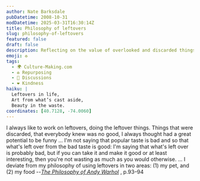 ```yaml
---
author: Nate Barksdale
pubDatetime: 2008-10-31
modDatetime: 2025-03-31T16:30:14Z
title: Philosophy of leftovers
slug: philosophy-of-leftovers
featured: false
draft: false
description: Reflecting on the value of overlooked and discarded things, Andy Warhol shares his philosophy on working with leftovers.
emoji: ♻️
tags:
  - 🌍 Culture-Making.com
  - ♻️ Repurposing
  - 📖 Discussions
  - ❤️ Kindness
haiku: |
  Leftovers in life,  
  Art from what’s cast aside,  
  Beauty in the waste.
coordinates: [40.7128, -74.0060]
---
```


I always like to work on leftovers, doing the leftover things. Things that were discarded, that everybody knew was no good, I always thought had a great potential to be funny ... I'm not saying that popular taste is bad and so that what's left over from the bad taste is good: I'm saying that what's left over is probably bad, but if you can take it and make it good or at least interesting, then you're not wasting as much as you would otherwise. ... I deviate from my philosophy of using leftovers in two areas: (1) my pet, and (2) my food
--_[The Philosophy of Andy Warhol](http://books.google.com/books?id=Rm6bwozwRaMC&printsec=frontcover&dq=andy+warhol+philosophy&lr;=&as_brr=0&ei=nmMLSciNLYu8tAOyjIzVBA#PPA93,M1)_ , p.93–94
